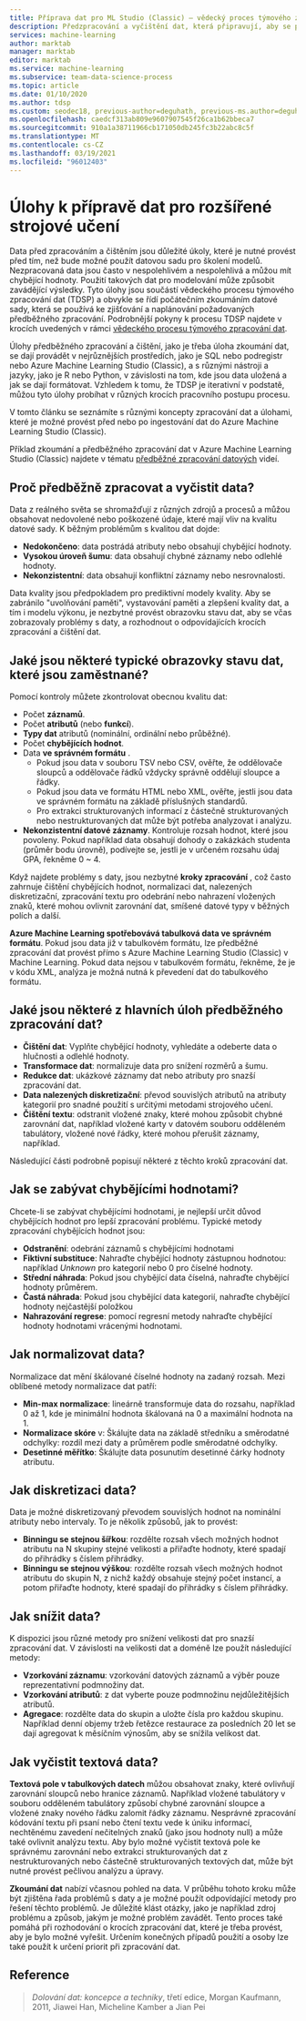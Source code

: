 ```yaml
---
title: Příprava dat pro ML Studio (Classic) – vědecký proces týmového zpracování dat
description: Předzpracování a vyčištění dat, která připravují, aby se pro strojové učení efektivně používala.
services: machine-learning
author: marktab
manager: marktab
editor: marktab
ms.service: machine-learning
ms.subservice: team-data-science-process
ms.topic: article
ms.date: 01/10/2020
ms.author: tdsp
ms.custom: seodec18, previous-author=deguhath, previous-ms.author=deguhath
ms.openlocfilehash: caedcf313ab809e9607907545f26ca1b62bbeca7
ms.sourcegitcommit: 910a1a38711966cb171050db245fc3b22abc8c5f
ms.translationtype: MT
ms.contentlocale: cs-CZ
ms.lasthandoff: 03/19/2021
ms.locfileid: "96012403"
---
```

# <a name="tasks-to-prepare-data-for-enhanced-machine-learning"></a>Úlohy k přípravě dat pro rozšířené strojové učení
Data před zpracováním a čištěním jsou důležité úkoly, které je nutné provést před tím, než bude možné použít datovou sadu pro školení modelů. Nezpracovaná data jsou často v nespolehlivém a nespolehlivá a můžou mít chybějící hodnoty. Použití takových dat pro modelování může způsobit zavádějící výsledky. Tyto úlohy jsou součástí vědeckého procesu týmového zpracování dat (TDSP) a obvykle se řídí počátečním zkoumáním datové sady, která se používá ke zjišťování a naplánování požadovaných předběžného zpracování. Podrobnější pokyny k procesu TDSP najdete v krocích uvedených v rámci [vědeckého procesu týmového zpracování dat](overview.md).

Úlohy předběžného zpracování a čištění, jako je třeba úloha zkoumání dat, se dají provádět v nejrůznějších prostředích, jako je SQL nebo podregistr nebo Azure Machine Learning Studio (Classic), a s různými nástroji a jazyky, jako je R nebo Python, v závislosti na tom, kde jsou data uložená a jak se dají formátovat. Vzhledem k tomu, že TDSP je iterativní v podstatě, můžou tyto úlohy probíhat v různých krocích pracovního postupu procesu.

V tomto článku se seznámíte s různými koncepty zpracování dat a úlohami, které je možné provést před nebo po ingestování dat do Azure Machine Learning Studio (Classic).

Příklad zkoumání a předběžného zpracování dat v Azure Machine Learning Studio (Classic) najdete v tématu [předběžné zpracování datových](https://azure.microsoft.com/documentation/videos/preprocessing-data-in-azure-ml-studio/) videí.

## <a name="why-pre-process-and-clean-data"></a>Proč předběžně zpracovat a vyčistit data?
Data z reálného světa se shromažďují z různých zdrojů a procesů a můžou obsahovat nedovolené nebo poškozené údaje, které mají vliv na kvalitu datové sady. K běžným problémům s kvalitou dat dojde:

* **Nedokončeno**: data postrádá atributy nebo obsahují chybějící hodnoty.
* **Vysokou úroveň šumu**: data obsahují chybné záznamy nebo odlehlé hodnoty.
* **Nekonzistentní**: data obsahují konfliktní záznamy nebo nesrovnalosti.

Data kvality jsou předpokladem pro prediktivní modely kvality. Aby se zabránilo "uvolňování paměti", vystavování paměti a zlepšení kvality dat, a tím i modelu výkonu, je nezbytné provést obrazovku stavu dat, aby se včas zobrazovaly problémy s daty, a rozhodnout o odpovídajících krocích zpracování a čištění dat.

## <a name="what-are-some-typical-data-health-screens-that-are-employed"></a>Jaké jsou některé typické obrazovky stavu dat, které jsou zaměstnané?
Pomocí kontroly můžete zkontrolovat obecnou kvalitu dat:

* Počet **záznamů**.
* Počet **atributů** (nebo **funkcí**).
* **Typy dat** atributů (nominální, ordinální nebo průběžné).
* Počet **chybějících hodnot**.
* Data **ve správném formátu** .
  * Pokud jsou data v souboru TSV nebo CSV, ověřte, že oddělovače sloupců a oddělovače řádků vždycky správně oddělují sloupce a řádky.
  * Pokud jsou data ve formátu HTML nebo XML, ověřte, jestli jsou data ve správném formátu na základě příslušných standardů.
  * Pro extrakci strukturovaných informací z částečně strukturovaných nebo nestrukturovaných dat může být potřeba analyzovat i analýzu.
* **Nekonzistentní datové záznamy**. Kontroluje rozsah hodnot, které jsou povoleny. Pokud například data obsahují dohody o zakázkách studenta (průměr bodu úrovně), podívejte se, jestli je v určeném rozsahu údaj GPA, řekněme 0 ~ 4.

Když najdete problémy s daty, jsou nezbytné **kroky zpracování** , což často zahrnuje čištění chybějících hodnot, normalizaci dat, nalezených diskretizační, zpracování textu pro odebrání nebo nahrazení vložených znaků, které mohou ovlivnit zarovnání dat, smíšené datové typy v běžných polích a další.

**Azure Machine Learning spotřebovává tabulková data ve správném formátu**.  Pokud jsou data již v tabulkovém formátu, lze předběžné zpracování dat provést přímo s Azure Machine Learning Studio (Classic) v Machine Learning.  Pokud data nejsou v tabulkovém formátu, řekněme, že je v kódu XML, analýza je možná nutná k převedení dat do tabulkového formátu.  

## <a name="what-are-some-of-the-major-tasks-in-data-pre-processing"></a>Jaké jsou některé z hlavních úloh předběžného zpracování dat?
* **Čištění dat**: Vyplňte chybějící hodnoty, vyhledáte a odeberte data o hlučnosti a odlehlé hodnoty.
* **Transformace dat**: normalizuje data pro snížení rozměrů a šumu.
* **Redukce dat**: ukázkové záznamy dat nebo atributy pro snazší zpracování dat.
* **Data nalezených diskretizační**: převod souvislých atributů na atributy kategorií pro snadné použití s určitými metodami strojového učení.
* **Čištění textu**: odstranit vložené znaky, které mohou způsobit chybné zarovnání dat, například vložené karty v datovém souboru odděleném tabulátory, vložené nové řádky, které mohou přerušit záznamy, například.

Následující části podrobně popisují některé z těchto kroků zpracování dat.

## <a name="how-to-deal-with-missing-values"></a>Jak se zabývat chybějícími hodnotami?
Chcete-li se zabývat chybějícími hodnotami, je nejlepší určit důvod chybějících hodnot pro lepší zpracování problému. Typické metody zpracování chybějících hodnot jsou:

* **Odstranění**: odebrání záznamů s chybějícími hodnotami
* **Fiktivní substituce**: Nahraďte chybějící hodnoty zástupnou hodnotou: například *Unknown* pro kategorií nebo 0 pro číselné hodnoty.
* **Střední náhrada**: Pokud jsou chybějící data číselná, nahraďte chybějící hodnoty průměrem.
* **Častá náhrada**: Pokud jsou chybějící data kategorií, nahraďte chybějící hodnoty nejčastější položkou
* **Nahrazování regrese**: pomocí regresní metody nahraďte chybějící hodnoty hodnotami vrácenými hodnotami.  

## <a name="how-to-normalize-data"></a>Jak normalizovat data?
Normalizace dat mění škálované číselné hodnoty na zadaný rozsah. Mezi oblíbené metody normalizace dat patří:

* **Min-max normalizace**: lineárně transformuje data do rozsahu, například 0 až 1, kde je minimální hodnota škálovaná na 0 a maximální hodnota na 1.
* **Normalizace skóre** v: Škálujte data na základě středníku a směrodatné odchylky: rozdíl mezi daty a průměrem podle směrodatné odchylky.
* **Desetinné měřítko**: Škálujte data posunutím desetinné čárky hodnoty atributu.  

## <a name="how-to-discretize-data"></a>Jak diskretizaci data?
Data je možné diskretizovaný převodem souvislých hodnot na nominální atributy nebo intervaly. To je několik způsobů, jak to provést:

* **Binningu se stejnou šířkou**: rozdělte rozsah všech možných hodnot atributu na N skupiny stejné velikosti a přiřaďte hodnoty, které spadají do přihrádky s číslem přihrádky.
* **Binningu se stejnou výškou**: rozdělte rozsah všech možných hodnot atributu do skupin N, z nichž každý obsahuje stejný počet instancí, a potom přiřaďte hodnoty, které spadají do přihrádky s číslem přihrádky.  

## <a name="how-to-reduce-data"></a>Jak snížit data?
K dispozici jsou různé metody pro snížení velikosti dat pro snazší zpracování dat. V závislosti na velikosti dat a doméně lze použít následující metody:

* **Vzorkování záznamu**: vzorkování datových záznamů a výběr pouze reprezentativní podmnožiny dat.
* **Vzorkování atributů**: z dat vyberte pouze podmnožinu nejdůležitějších atributů.  
* **Agregace**: rozdělte data do skupin a uložte čísla pro každou skupinu. Například denní objemy tržeb řetězce restaurace za posledních 20 let se dají agregovat k měsíčním výnosům, aby se snížila velikost dat.  

## <a name="how-to-clean-text-data"></a>Jak vyčistit textová data?
**Textová pole v tabulkových datech** můžou obsahovat znaky, které ovlivňují zarovnání sloupců nebo hranice záznamů. Například vložené tabulátory v souboru odděleném tabulátory způsobí chybné zarovnání sloupce a vložené znaky nového řádku zalomit řádky záznamu. Nesprávné zpracování kódování textu při psaní nebo čtení textu vede k úniku informací, nechtěnému zavedení nečitelných znaků (jako jsou hodnoty null) a může také ovlivnit analýzu textu. Aby bylo možné vyčistit textová pole ke správnému zarovnání nebo extrakci strukturovaných dat z nestrukturovaných nebo částečně strukturovaných textových dat, může být nutné provést pečlivou analýzu a úpravy.

**Zkoumání dat** nabízí včasnou pohled na data. V průběhu tohoto kroku může být zjištěna řada problémů s daty a je možné použít odpovídající metody pro řešení těchto problémů.  Je důležité klást otázky, jako je například zdroj problému a způsob, jakým je možné problém zavádět. Tento proces také pomáhá při rozhodování o krocích zpracování dat, které je třeba provést, aby je bylo možné vyřešit. Určením konečných případů použití a osoby lze také použít k určení priorit při zpracování dat.

## <a name="references"></a>Reference
> *Dolování dat: koncepce a techniky*, třetí edice, Morgan Kaufmann, 2011, Jiawei Han, Micheline Kamber a Jian Pei
> 
> 

